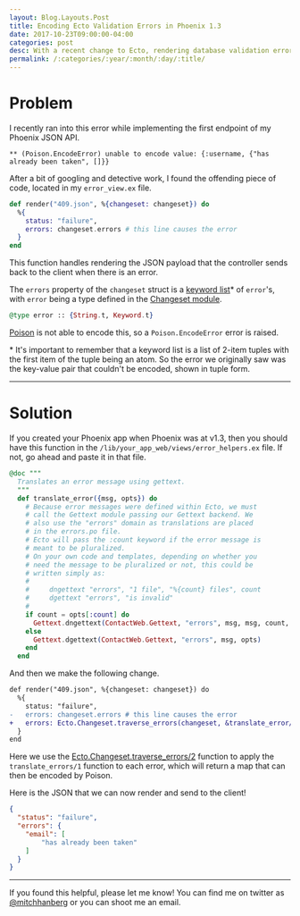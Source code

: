 ```yaml
---
layout: Blog.Layouts.Post
title: Encoding Ecto Validation Errors in Phoenix 1.3
date: 2017-10-23T09:00:00-04:00
categories: post
desc: With a recent change to Ecto, rendering database validation errors requires some extra TLC to get the job done.
permalink: /:categories/:year/:month/:day/:title/
---
```

# Problem

I recently ran into this error while implementing the first endpoint of my Phoenix JSON API.


```shell
** (Poison.EncodeError) unable to encode value: {:username, {"has already been taken", []}}
```

After a bit of googling and detective work, I found the offending piece of code, located in my `error_view.ex` file.

```elixir
def render("409.json", %{changeset: changeset}) do
  %{
    status: "failure",
    errors: changeset.errors # this line causes the error
  }
end
```
This function handles rendering the JSON payload that the controller sends back to the client when there is an error.

The `errors` property of the `changeset` struct is a [keyword list](https://elixir-lang.org/getting-started/keywords-and-maps.html#keyword-lists)* of `error`'s, with `error` being  a type defined in the [Changeset module](https://github.com/elixir-ecto/ecto/blob/v2.2.6/lib/ecto/changeset.ex#L250).

```elixir
@type error :: {String.t, Keyword.t}
```

[Poison](https://github.com/devinus/poison) is not able to encode this, so a `Poison.EncodeError` error is raised.

\* It's important to remember that a keyword list is a list of 2-item tuples with the first item of the tuple being an atom. So the error we originally saw was the key-value pair that couldn't be encoded, shown in tuple form.

---

# Solution

If you created your Phoenix app when Phoenix was at v1.3, then you should have this function in the `/lib/your_app_web/views/error_helpers.ex` file. If not, go ahead and paste it in that file.

```elixir
@doc """
  Translates an error message using gettext.
  """
  def translate_error({msg, opts}) do
    # Because error messages were defined within Ecto, we must
    # call the Gettext module passing our Gettext backend. We
    # also use the "errors" domain as translations are placed
    # in the errors.po file.
    # Ecto will pass the :count keyword if the error message is
    # meant to be pluralized.
    # On your own code and templates, depending on whether you
    # need the message to be pluralized or not, this could be
    # written simply as:
    #
    #     dngettext "errors", "1 file", "%{count} files", count
    #     dgettext "errors", "is invalid"
    #
    if count = opts[:count] do
      Gettext.dngettext(ContactWeb.Gettext, "errors", msg, msg, count, opts)
    else
      Gettext.dgettext(ContactWeb.Gettext, "errors", msg, opts)
    end
  end
```

And then we make the following change.

```diff
def render("409.json", %{changeset: changeset}) do
  %{
    status: "failure",
-   errors: changeset.errors # this line causes the error
+   errors: Ecto.Changeset.traverse_errors(changeset, &translate_error/1)
  }
end
```

Here we use the [Ecto.Changeset.traverse_errors/2](https://hexdocs.pm/ecto/Ecto.Changeset.html#traverse_errors/2) function to apply the `translate_errors/1` function to each error, which will return a map that can then be encoded by Poison.

Here is the JSON that we can now render and send to the client!

```json
{
  "status": "failure",
  "errors": {
    "email": [
        "has already been taken"
    ]
  }
}
```

---

If you found this helpful, please let me know! You can find me on twitter as [@mitchhanberg](https://twitter.com/mitchhanberg) or you can shoot me an email.
